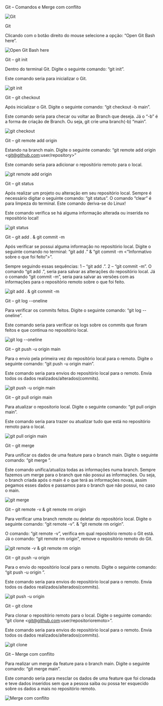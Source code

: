 Git – Comandos e Merge com conflito

![Git](image/image-1.png)


Git

Clicando com o botão direito do mouse selecione a opção:
“Open Git Bash here”.

![Open Git Bash here](image/image-1-1.png)


Git – git init

Dentro do terminal Git. Digite o seguinte comando:
“git init”.

Este comando seria para inicializar o Git.

![git init](image/image-2.png)


Git – git checkout

Após inicializar o Git. Digite o seguinte comando:
“git checkout -b main”.

Este comando seria para checar ou voltar ao Branch que deseja. Já o “-b” é a forma de criação de Branch. Ou seja, git crie uma branch(-b) “main”.

![git checkout](image/image-3.png)


Git – git remote add origin

Estando na branch main. Digite o seguinte comando:
“git remote add origin <git@github.com:user/repository>”

Este comando seria para adicionar o repositório remoto para o local.

![git remote add origin](image/image-4.png)


Git – git status

Após realizar um projeto ou alteração em seu repositório local. Sempre é necessário digitar o seguinte comando:
“git status”.
O comando “clear” é para limpeza do terminal. Este comando deriva-se do Linux!

Este comando verifica se há alguma informação alterada ou inserida no repositório local!

![git status](image/image-5.png)


Git – git add . & git commit -m

Após verificar se possui alguma informação no repositório local. Digite o seguinte comando no terminal:
“git add .”
&
“git commit -m <“Informativo sobre o que foi feito”>”.

Sempre seguindo essas sequências:
1 – “git add .”.
2 – “git commit -m”.
O comando “git add .”, seria para salvar as alterações do repositório local.
Já o comando “git commit -m”, seria para salvar as versões com as informações para o repositório remoto sobre o que foi feito.

![git add . & git commit -m](image/image-6.png)


Git – git log --oneline

Para verificar os commits feitos. Digite o seguinte comando:
“git log --oneline”.

Este comando seria para verificar os logs sobre os commits que foram feitos e que continua no repositório local.

![git log --oneline](image/image-7.png)


Git – git push -u origin main

Para o envio pela primeira vez do repositório local para o remoto. Digite o seguinte comando:
“git push -u origin main”.

Este comando seria para envios do repositório local para o remoto. Envia todos os dados realizados/alterados(commits).

![git push -u origin main](image/image-8.png)


Git – git pull origin main

Para atualizar o repositorio local. Digite o seguinte comando:
“git pull origin main”.

Este comando seria para trazer ou atualizar tudo que está no repositório remoto para o local.

![git pull origin main](image/image-9.png)


Git – git merge

Para unificar os dados de uma feature para o branch main. Digite o seguinte comando:
“git merge <feature>”.

Este comando unifica/atualiza todas as informações numa branch. Sempre fazemos um merge para o branch que não possui as informações. Ou seja, o branch criada após o main é o que terá as informações novas, assim pegamos esses dados e passamos para o branch que não possui, no caso o main.

![git merge](image/image-10.png)


Git – git remote -v & git remote rm origin

Para verificar uma branch remote ou deletar do repositório local. Digite o seguinte comando:
“git remote -v”.
&
“git remote rm origin”.

O comando: “git remote -v”, verifica em qual repositório remoto o Git está.
Já o comando: “git remote rm origin”, remove o repositório remoto do Git.

![git remote -v & git remote rm origin](image/image-11.png)


Git – git push -u origin <feature>

Para o envio do repositório local para o remoto. Digite o seguinte comando:
“git push -u origin <feature>”.

Este comando seria para envios do repositório local para o remoto. Envia todos os dados realizados/alterados(commits).

![git push -u origin <feature>](image/image-12.png)


Git – git clone

Para clonar o repositório remoto para o local. Digite o seguinte comando:
“git clone <git@github.com:user/repositorioremoto>”.

Este comando seria para envios do repositório local para o remoto. Envia todos os dados realizados/alterados(commits).

![git clone](image/image-13.png)


Git – Merge com conflito

Para realizar um merge da feature para o branch main. Digite o seguinte comando:
“git merge main”.

Este comando seria para mesclar os dados de uma feature que foi clonada e teve dados inseridos sem que a pessoa saiba ou possa ter esquecido sobre os dados a mais no repositório remoto.

![Merge com conflito](image/image-14.png)